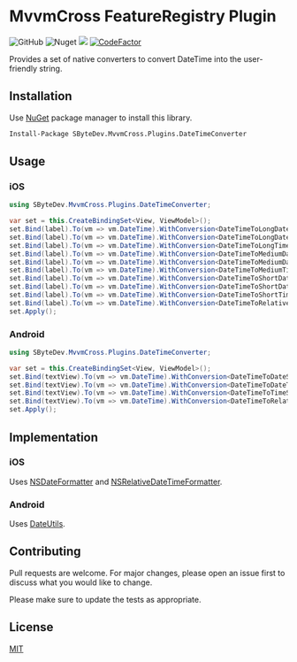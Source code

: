 # MvvmCross FeatureRegistry Plugin
![GitHub](https://img.shields.io/github/license/SByteDev/Net.MvvmCross.Plugins.DateTimeConverter.svg)
![Nuget](https://img.shields.io/nuget/v/SByteDev.MvvmCross.Plugins.DateTimeConverter.svg)
![](https://github.com/SByteDev/Net.MvvmCross.Plugins.DateTimeConverter/workflows/Build/badge.svg)
[![CodeFactor](https://www.codefactor.io/repository/github/sbytedev/net.mvvmcross.plugins.datetimeconverter/badge)](https://www.codefactor.io/repository/github/sbytedev/net.mvvmcross.plugins.datetimeconverter)

Provides a set of native converters to convert DateTime into the user-friendly string.

## Installation

Use [NuGet](https://www.nuget.org) package manager to install this library.

```bash
Install-Package SByteDev.MvvmCross.Plugins.DateTimeConverter
```

## Usage

### iOS
```cs
using SByteDev.MvvmCross.Plugins.DateTimeConverter;

var set = this.CreateBindingSet<View, ViewModel>();
set.Bind(label).To(vm => vm.DateTime).WithConversion<DateTimeToLongDateStringValueConverter>();
set.Bind(label).To(vm => vm.DateTime).WithConversion<DateTimeToLongDateTimeStringValueConverter>();
set.Bind(label).To(vm => vm.DateTime).WithConversion<DateTimeToLongTimeStringValueConverter>();
set.Bind(label).To(vm => vm.DateTime).WithConversion<DateTimeToMediumDateStringValueConverter>();
set.Bind(label).To(vm => vm.DateTime).WithConversion<DateTimeToMediumDateTimeStringValueConverter>();
set.Bind(label).To(vm => vm.DateTime).WithConversion<DateTimeToMediumTimeStringValueConverter>();
set.Bind(label).To(vm => vm.DateTime).WithConversion<DateTimeToShortDateStringValueConverter>();
set.Bind(label).To(vm => vm.DateTime).WithConversion<DateTimeToShortDateTimeStringValueConverter>();
set.Bind(label).To(vm => vm.DateTime).WithConversion<DateTimeToShortTimeStringValueConverter>();
set.Bind(label).To(vm => vm.DateTime).WithConversion<DateTimeToRelativeDateTimeStringValueConverter>();
set.Apply();
```

### Android
```cs
using SByteDev.MvvmCross.Plugins.DateTimeConverter;

var set = this.CreateBindingSet<View, ViewModel>();
set.Bind(textView).To(vm => vm.DateTime).WithConversion<DateTimeToDateStringValueConverter>();
set.Bind(textView).To(vm => vm.DateTime).WithConversion<DateTimeToDateTimeStringValueConverter>();
set.Bind(textView).To(vm => vm.DateTime).WithConversion<DateTimeToTimeStringValueConverter>();
set.Bind(textView).To(vm => vm.DateTime).WithConversion<DateTimeToRelativeStringValueConverter>();
set.Apply();
```

## Implementation

### iOS

Uses [NSDateFormatter](https://developer.apple.com/documentation/foundation/nsdateformatter) and [NSRelativeDateTimeFormatter](https://developer.apple.com/documentation/foundation/nsrelativedatetimeformatter).

### Android

Uses [DateUtils](https://developer.android.com/reference/android/text/format/DateUtils).

## Contributing
Pull requests are welcome. For major changes, please open an issue first to discuss what you would like to change.

Please make sure to update the tests as appropriate.

## License
[MIT](https://choosealicense.com/licenses/mit/)
